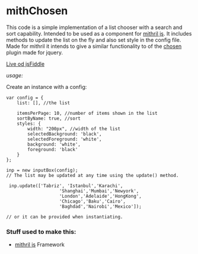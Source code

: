# mithChosen
This code is a simple implementation of a list chooser with a search and sort capability. Intended to be used as a component for [mithril js](http://mithril.js.org). It includes methods to update the list on the fly and also set style in the config file.
Made for mithril it intends to give a similar functionality to of the [chosen](https://harvesthq.github.io/chosen/) plugin made for jquery.

[Live od jsFiddle](https://jsfiddle.net/pharzan/hr7vcujL/)

*usage:*

Create an instance with a config:
```
var config = {
    list: [], //the list
   
    itemsPerPage: 10, //number of items shown in the list
    sortByName: true, //sort
    styles: { 
		width: "200px", //width of the list
        selectedBackground: 'black', 
        selectedForeground: 'white',
        background: 'white',
        foreground: 'black'
    }
};

inp = new inputBox(config);
// The list may be updated at any time using the update() method.

 inp.update(['Tabriz', 'Istanbul','Karachi',
				    'Shanghai','Mumbai','Newyork',
				    'London','Adelaide','HongKong',
				    'Chicago','Baku','Cairo',
				    'Baghdad','Nairobi','Mexico']);
					
// or it can be provided when instantiating.

```

### Stuff used to make this:

 * [mithril js](http://mithril.js.org) Framework
